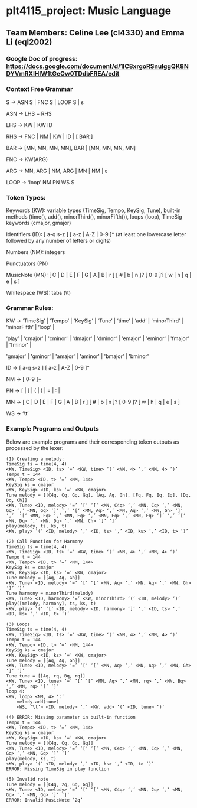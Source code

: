 # plt4115_project: Music Language

## Team Members: Celine Lee (cl4330) and Emma Li (eql2002)
### Google Doc of progress: https://docs.google.com/document/d/1IC8xrgoRSnulggQK8NDYVmRXlHIW1tGeOw0TDdbFREA/edit

### Context Free Grammar

S → ASN S | FNC S | LOOP S | ε

ASN → LHS = RHS

LHS → KW | KW ID

RHS → FNC | NM | KW | ID | [ BAR ]

BAR → [MN, MN, MN, MN], BAR | [MN, MN, MN, MN]

FNC → KW(ARG)

ARG → MN, ARG | NM, ARG | MN | NM | ε

LOOP → ‘loop’ NM PN WS S


### Token Types:
Keywords (KW): variable types (TimeSig, Tempo, KeySig, Tune), built-in methods (time(), add(), minorThird(), minorFifth()), loops (loop), TimeSig keywords (cmajor, gmajor)

Identifiers (ID): [ a-q s-z ] [ a-z | A-Z | 0-9 ]* (at least one lowercase letter followed by any number of letters or digits)

Numbers (NM): integers

Punctuators (PN)

MusicNote (MN): [ C | D | E | F | G | A | B | r ] [ # | b | n ]? [ 0-9 ]? [ w | h | q | e | s ]

Whitespace (WS): tabs (\t)


### Grammar Rules:
KW → ‘TimeSig’ | ‘Tempo’ | ‘KeySig’ | ‘Tune’ | ‘time’ | ‘add’ | ‘minorThird’ | ‘minorFifth’ | ‘loop’ | 

‘play’ | 'cmajor' | 'cminor' | 'dmajor' | 'dminor' | 'emajor' | 'eminor' | 'fmajor' | 'fminor' | 

'gmajor' | 'gminor' | 'amajor' | 'aminor' | 'bmajor' | 'bminor'

ID → [ a-q s-z ] [ a-z | A-Z | 0-9 ]*

NM → [ 0-9 ]+

PN → [ | ] | ( | ) | = | : | 

MN → [ C | D | E | F | G | A | B | r ] [ # | b | n ]? [ 0-9 ]? [ w | h | q | e | s ]

WS → ‘\t’



### Example Programs and Outputs

Below are example programs and their corresponding token outputs as processed by the lexer:


```
(1) Creating a melody:
TimeSig ts = time(4, 4)
<KW, TimeSig> <ID, ts> ‘=’ <KW, time> ‘(‘ <NM, 4> ‘,’ <NM, 4> ‘)’
Tempo t = 144
<KW, Tempo> <ID, t> ‘=’ <NM, 144>
KeySig ks = cmajor
<KW, KeySig> <ID, ks> ‘=’ <KW, cmajor>
Tune melody = [[C4q, Cq, Gq, Gq], [Aq, Aq, Gh], [Fq, Fq, Eq, Eq], [Dq, Dq, Ch]]
<KW, Tune> <ID, melody> ‘=’ ‘[‘ ‘[‘ <MN, C4q> ‘,’ <MN, Cq> ‘,’ <MN, Gq> ‘,’ <MN, Gq> ‘]’ ‘,’ ‘[‘ <MN, Aq> ‘,’ <MN, Aq> ‘,’ <MN, Gh> ‘]’ ‘,’  ‘[‘ <MN, Fq> ‘,’ <MN, Fq> ‘,’ <MN, Eq> ‘,’ <MN, Eq> ‘]’ ‘,’ ‘[‘ <MN, Dq> ‘,’ <MN, Dq> ‘,’ <MN, Ch> ‘]’ ‘]’
play(melody, ts, ks, t)
<KW, play> ‘(‘ <ID, melody> ‘,’ <ID, ts> ‘,’ <ID, ks> ‘,’ <ID, t> ‘)’

(2) Call Function for Harmony
TimeSig ts = time(4, 4)
<KW, TimeSig> <ID, ts> ‘=’ <KW, time> ‘(‘ <NM, 4> ‘,’ <NM, 4> ‘)’
Tempo t = 144
<KW, Tempo> <ID, t> ‘=’ <NM, 144>
KeySig ks = cmajor
<KW, KeySig> <ID, ks> ‘=’ <KW, cmajor>
Tune melody = [[Aq, Aq, Gh]]
<KW, Tune> <ID, melody> ‘=’ ‘[‘ ‘[‘ <MN, Aq> ‘,’ <MN, Aq> ‘,’ <MN, Gh> ‘]’ ‘]’
Tune harmony = minorThird(melody)
<KW, Tune> <ID, harmony> ‘=’ <KW, minorThird> ‘(‘ <ID, melody> ‘)’
play([melody, harmony], ts, ks, t)
<KW, play> ‘(‘ ‘[‘ <ID, melody> <ID, harmony> ‘]’ ‘,’ <ID, ts> ‘,’ <ID, ks> ‘,’ <ID, t> ‘)’

(3) Loops
TimeSig ts = time(4, 4)
<KW, TimeSig> <ID, ts> ‘=’ <KW, time> ‘(‘ <NM, 4> ‘,’ <NM, 4> ‘)’
Tempo t = 144
<KW, Tempo> <ID, t> ‘=’ <NM, 144>
KeySig ks = cmajor
<KW, KeySig> <ID, ks> ‘=’ <KW, cmajor>
Tune melody = [[Aq, Aq, Gh]]
<KW, Tune> <ID, melody> ‘=’ ‘[‘ ‘[‘ <MN, Aq> ‘,’ <MN, Aq> ‘,’ <MN, Gh> ‘]’ ‘]’
Tune tune = [[Aq, rq, Bq, rq]]
<KW, Tune> <ID, tune> ‘=’ ‘[‘ ‘[‘ <MN, Aq> ‘,’ <MN, rq> ‘,’ <MN, Bq> ‘,’ <MN, rq> ‘]’ ‘]’
loop 4:
<KW, loop> <NM, 4> ‘:’
	melody.add(tune)
	<WS, ‘\t’> <ID, melody> ’.’ <KW, add> ‘(‘ <ID, tune> ‘)’

(4) ERROR: Missing parameter in built-in function
Tempo t = 144
<KW, Tempo> <ID, t> ‘=’ <NM, 144>
KeySig ks = cmajor
<KW, KeySig> <ID, ks> ‘=’ <KW, cmajor>
Tune melody = [[C4q, Cq, Gq, Gq]]
<KW, Tune> <ID, melody> ‘=’ ‘[‘ ‘[‘ <MN, C4q> ‘,’ <MN, Cq> ‘,’ <MN, Gq> ‘,’ <MN, Gq> ‘]’ ‘]’
play(melody, ks, t)
<KW, play> ‘(‘ <ID, melody> ‘,’ <ID, ks> ‘,’ <ID, t> ‘)’
ERROR: Missing TimeSig in play function

(5) Invalid note
Tune melody = [[C4q, 2q, Gq, Gq]]
<KW, Tune> <ID, melody> ‘=’ ‘[‘ ‘[‘ <MN, C4q> ‘,’ <MN, 2q> ‘,’ <MN, Gq> ‘,’ <MN, Gq> ‘]’ ‘]’
ERROR: Invalid MusicNote ‘2q’
```
